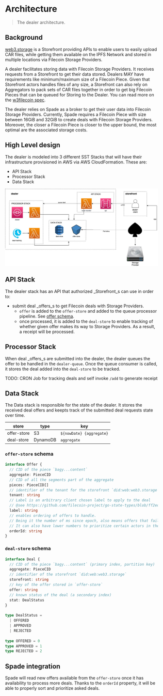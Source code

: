 # Architecture

> The dealer architecture.

## Background

[web3.storage](http://web3.storage) is a Storefront providing APIs to enable users to easily upload CAR files, while getting them available on the IPFS Network and stored in multiple locations via Filecoin Storage Providers.

A dealer facilitates storing data with Filecoin Storage Providers. It receives requests from a Storefront to get their data stored. Dealers MAY have requirements like minimum/maximum size of a Filecoin Piece. Given that Storefront actors handles files of any size, a Storefront can also rely on Aggregators to pack sets of CAR files together in order to get big Filecoin Pieces that can be queued for Storing to the Dealer. You can read more on the [w3filecoin spec](https://github.com/web3-storage/specs/blob/main/w3-filecoin.md).

The dealer relies on Spade as a broker to get their user data into Filecoin Storage Providers. Currently, Spade requires a Filecoin Piece with size between 16GiB and 32GiB to create deals with Filecoin Storage Providers. Moreover, the closer a Filecoin Piece is closer to the upper bound, the most optimal are the associated storage costs.

## High Level design

The dealer is modeled into 3 different SST Stacks that will have their infrastructure provisioned in AWS via AWS CloudFormation. These are:

- API Stack
- Processor Stack
- Data Stack

![Architecture](./architecture.jpg)

## API Stack

The dealer stack has an API that authorized _Storefront_s can use in order to:

- submit deal _offers_s to get Filecoin deals with Storage Providers.
  - `offer` is added to the `offer-store` and added to the queue processor pipeline. See [offer schema](#offer-store-schema).
  - once processed, it is added to the `deal-store` to enable tracking of whether given offer makes its way to Storage Providers. As a result, a receipt will be processed.

## Processor Stack

When deal _offers_s are submitted into the dealer, the dealer queues the offer to be handled in the `dealer-queue`. Once the queue consumer is called, it stores the deal added into the `deal-store` to be tracked.

TODO: CRON Job for tracking deals and self invoke `/add` to generate receipt

## Data Stack

The Data stack is responsible for the state of the dealer. It stores the received deal offers and keepts track of the submitted deal requests state over time.

| store         | type     | key                     |
|---------------|----------|-------------------------|
| offer-store   | S3       | `${nowDate} {aggregate}`|
| deal-store    | DynamoDB | `aggregate`             |

### `offer-store` schema

```typescript
interface Offer {
  // CID of the piece `bagy...content`
  aggregate: PieceCID
  // CID of all the segments part of the aggregate
  pieces: PieceCID[]
  // identifier of the tenant for the storefront `did:web:web3.storage`
  tenant: string
  // Label is an arbitrary client chosen label to apply to the deal
  // @see https://github.com/filecoin-project/go-state-types/blob/ff2ed169ff566458f2acd8b135d62e8ca27e7d0c/builtin/v9/market/deal.go#L201-L221
  label: string
  // enables ordering of offers to handle.
  // Being it the number of ms since epoch, also means offers that fail and are retried will have "priority"
  // It can also have lower numbers to prioritize certain actors in the future
  orderId: string
}
```

### `deal-store` schema

```typescript
interface Deal {
  // CID of the piece `bagy...content` (primary index, partition key)
  aggregate: PieceCID
  // identifier of the storefront `did:web:web3.storage`
  storefront: string
  // key of the offer stored in `offer-store`
  offer: string
  // known status of the deal (a secondary index)
  stat: DealStatus
}

type DealStatus =
  | OFFERED
  | APPROVED
  | REJECTED

type OFFERED = 0
type APPROVED = 1
type REJECTED = 2
```

## Spade integration

Spade will read new offers available from the `offer-store` once it has availability to process more deals. Thanks to the `orderId` property, it will be able to properly sort and prioritize asked deals.
